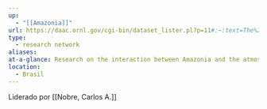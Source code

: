 ```yaml
---
up:
  - "[[Amazonia]]"
url: https://daac.ornl.gov/cgi-bin/dataset_lister.pl?p=11#:~:text=The%20Large%2DScale%20Biosphere%2DAtmosphere,and%20portions%20of%20adjacent%20countries.
type:
  - research network
aliases: 
at-a-glance: Research on the interaction between Amazonia and the atmosphere
location:
  - Brasil
---
```

Liderado por [[Nobre, Carlos A.]]

